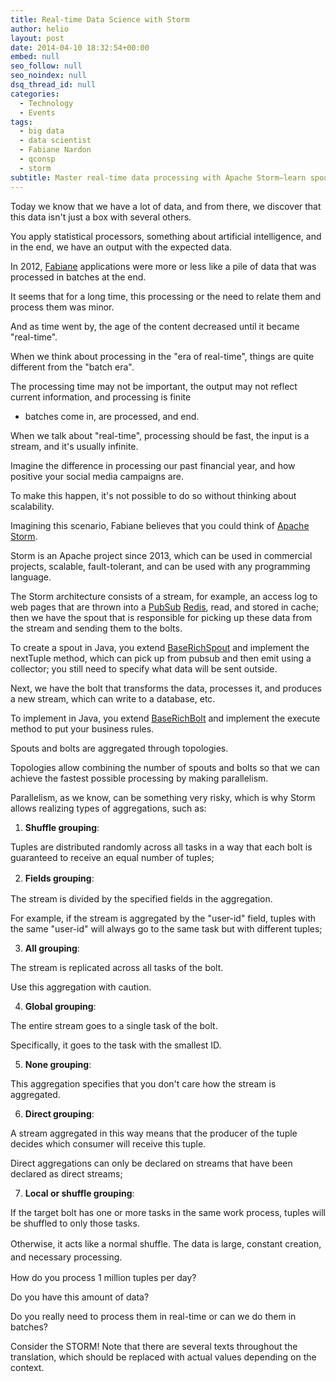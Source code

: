 ```yaml
---
title: Real-time Data Science with Storm
author: helio
layout: post
date: 2014-04-10 18:32:54+00:00
embed: null
seo_follow: null
seo_noindex: null
dsq_thread_id: null
categories:
  - Technology
  - Events
tags:
  - big data
  - data scientist
  - Fabiane Nardon
  - qconsp
  - storm
subtitle: Master real-time data processing with Apache Storm—learn spouts, bolts, topologies, and parallelism strategies to handle millions of tuples per day with fault-tolerant stream processing
---
```


Today we know that we have a lot of data, and from there, we discover that this data isn't just a box with several others.

You apply statistical processors, something about artificial intelligence, and in the end, we have an output with the expected data.

In 2012, <a title="Fabiane Nardon @twitter" href="https://twitter.com/fabianenardon" target="_blank">Fabiane</a> applications were more or less like a pile of data that was processed in batches at the end.

It seems that for a long time, this processing or the need to relate them and process them was minor.

And as time went by, the age of the content decreased until it became "real-time".

When we think about processing in the "era of real-time", things are quite different from the "batch era".

The processing time may not be important, the output may not reflect current information, and processing is finite

- batches come in, are processed, and end.

When we talk about "real-time", processing should be fast, the input is a stream, and it's usually infinite.

Imagine the difference in processing our past financial year, and how positive your social media campaigns are.

To make this happen, it's not possible to do so without thinking about scalability.

Imagining this scenario, Fabiane believes that you could think of <a title="Apache Storm" href="http://storm.incubator.apache.org/" target="_blank">Apache Storm</a>.

Storm is an Apache project since 2013, which can be used in commercial projects, scalable, fault-tolerant, and can be used with any programming language.

The Storm architecture consists of a stream, for example, an access log to web pages that are thrown into a <a title="Publish Subscriber" href="http://en.wikipedia.org/wiki/Publish%E2%80%93subscribe_pattern" target="_blank">PubSub</a> <a title="Redis" href="http://redis.io/" target="_blank">Redis</a>, read, and stored in cache; then we have the spout that is responsible for picking up these data from the stream and sending them to the bolts.

To create a spout in Java, you extend <a title="JavaDoc" href="https://storm.incubator.apache.org/apidocs/backtype/storm/topology/base/BaseRichSpout.html" target="_blank">BaseRichSpout</a> and implement the nextTuple method, which can pick up from pubsub and then emit using a collector; you still need to specify what data will be sent outside.

Next, we have the bolt that transforms the data, processes it, and produces a new stream, which can write to a database, etc.

To implement in Java, you extend <a title="Java Doc" href="https://storm.incubator.apache.org/apidocs/backtype/storm/topology/base/BaseRichBolt.html" target="_blank">BaseRichBolt</a> and implement the execute method to put your business rules.

Spouts and bolts are aggregated through topologies.

Topologies allow combining the number of spouts and bolts so that we can achieve the fastest possible processing by making parallelism.

Parallelism, as we know, can be something very risky, which is why Storm allows realizing types of aggregations, such as:

1.  **Shuffle grouping**:

Tuples are distributed randomly across all tasks in a way that each bolt is guaranteed to receive an equal number of tuples;

2.  <strong style="line-height: 1.5em">Fields grouping</strong><span style="line-height: 1.5em">:

The stream is divided by the specified fields in the aggregation.

For example, if the stream is aggregated by the "user-id" field, tuples with the same "user-id" will always go to the same task but with different tuples;</span>

3.  **All grouping**:

The stream is replicated across all tasks of the bolt.

Use this aggregation with caution.

4.  **Global grouping**:

The entire stream goes to a single task of the bolt.

Specifically, it goes to the task with the smallest ID.

5.  **None grouping**:

This aggregation specifies that you don't care how the stream is aggregated.

6.  **Direct grouping**:

A stream aggregated in this way means that the producer of the tuple decides which consumer will receive this tuple.

Direct aggregations can only be declared on streams that have been declared as direct streams;

7.  **Local or shuffle grouping**:

If the target bolt has one or more tasks in the same work process, tuples will be shuffled to only those tasks.

Otherwise, it acts like a normal shuffle. <span style="line-height: 1.5em">The data is large, constant creation, and necessary processing.

How do you process 1 million tuples per day?

Do you have this amount of data?

Do you really need to process them in real-time or can we do them in batches?

Consider the STORM!</span> Note that there are several texts throughout the translation, which should be replaced with actual values depending on the context.
